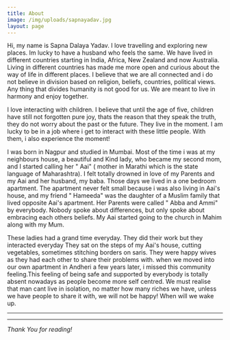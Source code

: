 ```yaml
---
title: About
image: /img/uploads/sapnayadav.jpg
layout: page
---
```

Hi, my name is Sapna Dalaya Yadav. I love travelling and exploring new places. Im lucky to have a husband who feels the same. We have lived in different countries starting in India, Africa, New Zealand and now Australia. Living in different countries has made me more open and curious about the way of life in different places. I believe that we are all connected and i do not believe in division based on religion, beliefs, countries, political views. Any thing that divides humanity is not good for us. We are meant to live in harmony and enjoy  together. 

I love interacting with children. I believe that until the age of five, children have still not forgotten pure joy, thats the reason that they speak the truth, they do not worry about the past or the future. They live in the moment. I am lucky to be in a job where i get to interact with these little people. With them, i also experience the moment!

I was born in Nagpur and studied in Mumbai. Most of the time i was at my neighbours house, a beautiful and Kind lady, who became my second mom, and I started calling her " Aai" ( mother in Marathi which is the state language of Maharashtra). I felt totally drowned in love of my Parents and my Aai and her husband, my baba. Those days we lived in a one bedroom apartment. The apartment never felt small because i was also living in Aai's house, and my friend " Hameeda" was the daughter of a Muslim family that lived opposite Aai's apartment. Her Parents were called " Abba and Ammi" by everybody. Nobody spoke about differences, but only spoke about embracing each others beliefs. My Aai started going to the church in Mahim along with my Mum. 

These ladies had a grand time everyday. They did their work but they interacted everyday They sat on the steps of my Aai's house, cutting vegetables, sometimes stitching borders on saris. They were happy wives as they had each other to share their problems with. when we moved into our own apartment in Andheri a few years later, i missed this community feeling.This feeling of being safe and supported by everybody is totally absent nowadays as people become more self centred. We must realise that man cant live in isolation, no matter how many riches we have, unless we have people to share it with, we will not be happy! When will we wake up.

- - -



- - -

*Thank You for reading!*